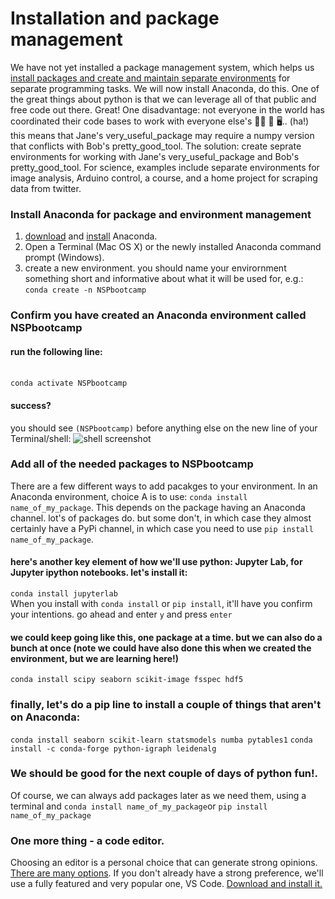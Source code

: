 # Installation and package management

We have not yet installed a package management system, which helps us [install packages and create and maintain separate environments](https://docs.conda.io/projects/conda/en/latest/user-guide/tasks/manage-environments.html#) for separate programming tasks. We will now install Anaconda, do this. One of the great things about python is that we can leverage all of that public and free code out there. Great! One disadvantage: not everyone in the world has coordinated their code bases to work with everyone else's 🤼‍♂️ 🤺 🖥.. (ha!) this means that Jane's very_useful_package may require a numpy version that conflicts with Bob's pretty_good_tool. The solution: create seprate environments for working with Jane's very_useful_package and Bob's pretty_good_tool. For science, examples include separate environments for image analysis, Arduino control, a course, and a home project for scraping data from twitter. 

### Install Anaconda for package and environment management
1. [download](https://www.anaconda.com/products/individual) and [install](https://docs.conda.io/projects/conda/en/latest/user-guide/install/index.html) Anaconda. 
2. Open a Terminal (Mac OS X) or the newly installed Anaconda command prompt (Windows). 
3. create a new environment. you should name your envirornment something short and informative about what it will be used for, e.g.: <br>```conda create -n NSPbootcamp```  


### Confirm you have created an Anaconda environment called NSPbootcamp
#### run the following line:
<br>```conda activate NSPbootcamp```
#### success?
you should see ```(NSPbootcamp)``` before anything else on the new line of your Terminal/shell:
![shell screenshot](https://github.com/danieljdenman/NSPbootcamp/blob/master/res/activate_env.png)
<br>

### Add all of the needed packages to NSPbootcamp
There are a few different ways to add pacakges to your environment. In an Anaconda environment, choice A is to use: ```conda install name_of_my_package```. This depends on the package having an Anaconda channel. lot's of packages do. but some don't, in which case they almost certainly have a PyPi channel, in which case you need to use ```pip install name_of_my_package```.

#### here's another key element of how we'll use python: Jupyter Lab, for Jupyter ipython notebooks. let's install it: 
```conda install jupyterlab```<br>
When you install with ```conda install``` or ```pip install```, it'll have you confirm your intentions. go ahead and enter ```y``` and press ```enter```

#### we could keep going like this, one package at a time. but we can also do a bunch at once (note we could have also done this when we created the environment, but we are learning here!)
```conda install scipy seaborn scikit-image fsspec hdf5```

### finally, let's do a pip line to install a couple of things that aren't on Anaconda: 
```conda install seaborn scikit-learn statsmodels numba pytables1```
```conda install -c conda-forge python-igraph leidenalg```

### We should be good for the next couple of days of python fun!. 
Of course, we can always add packages later as we need them, using a terminal and ```conda install name_of_my_package```or ```pip install name_of_my_package```

### One more thing - a code editor. 
Choosing an editor is a personal choice that can generate strong opinions. [There are many options](https://duckduckgo.com/?q=best+python+code+editor). If you don't already have a strong preference, we'll use a fully featured and very popular one, VS Code. [Download and install it.](https://code.visualstudio.com/)

